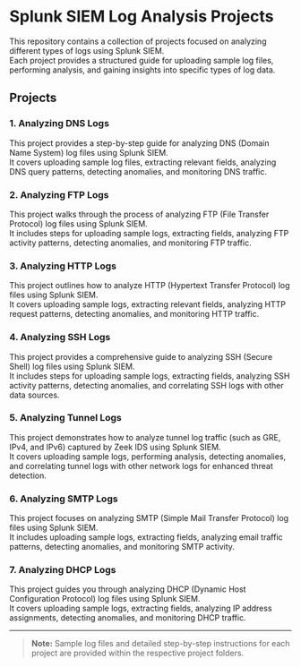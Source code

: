 # Splunk SIEM Log Analysis Projects

This repository contains a collection of projects focused on analyzing different types of logs using Splunk SIEM.  
Each project provides a structured guide for uploading sample log files, performing analysis, and gaining insights into specific types of log data.

## Projects

### 1. Analyzing DNS Logs
This project provides a step-by-step guide for analyzing DNS (Domain Name System) log files using Splunk SIEM.  
It covers uploading sample log files, extracting relevant fields, analyzing DNS query patterns, detecting anomalies, and monitoring DNS traffic.

### 2. Analyzing FTP Logs
This project walks through the process of analyzing FTP (File Transfer Protocol) log files using Splunk SIEM.  
It includes steps for uploading sample logs, extracting fields, analyzing FTP activity patterns, detecting anomalies, and monitoring FTP traffic.

### 3. Analyzing HTTP Logs
This project outlines how to analyze HTTP (Hypertext Transfer Protocol) log files using Splunk SIEM.  
It covers uploading sample logs, extracting relevant fields, analyzing HTTP request patterns, detecting anomalies, and monitoring HTTP traffic.

### 4. Analyzing SSH Logs
This project provides a comprehensive guide to analyzing SSH (Secure Shell) log files using Splunk SIEM.  
It includes steps for uploading sample logs, extracting fields, analyzing SSH activity patterns, detecting anomalies, and correlating SSH logs with other data sources.

### 5. Analyzing Tunnel Logs
This project demonstrates how to analyze tunnel log traffic (such as GRE, IPv4, and IPv6) captured by Zeek IDS using Splunk SIEM.  
It covers uploading sample logs, performing analysis, detecting anomalies, and correlating tunnel logs with other network logs for enhanced threat detection.

### 6. Analyzing SMTP Logs
This project focuses on analyzing SMTP (Simple Mail Transfer Protocol) log files using Splunk SIEM.  
It includes uploading sample logs, extracting fields, analyzing email traffic patterns, detecting anomalies, and monitoring SMTP activity.

### 7. Analyzing DHCP Logs
This project guides you through analyzing DHCP (Dynamic Host Configuration Protocol) log files using Splunk SIEM.  
It covers uploading sample logs, extracting fields, analyzing IP address assignments, detecting anomalies, and monitoring DHCP traffic.

---

> **Note:** Sample log files and detailed step-by-step instructions for each project are provided within the respective project folders.

